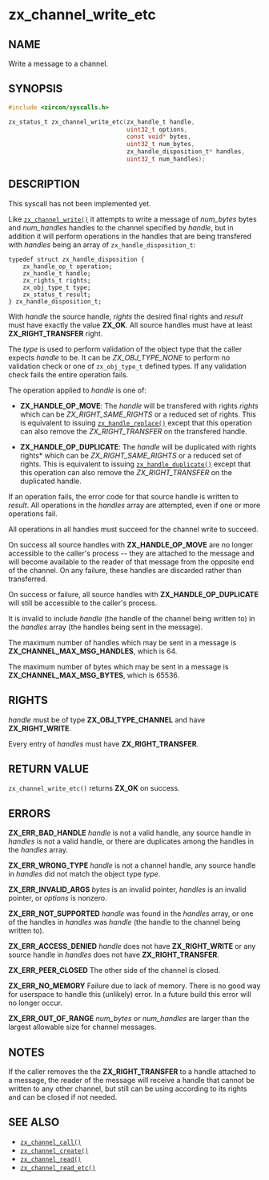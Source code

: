 # zx_channel_write_etc

## NAME

<!-- Updated by update-docs-from-abigen, do not edit. -->

Write a message to a channel.

## SYNOPSIS

<!-- Updated by update-docs-from-abigen, do not edit. -->

```c
#include <zircon/syscalls.h>

zx_status_t zx_channel_write_etc(zx_handle_t handle,
                                 uint32_t options,
                                 const void* bytes,
                                 uint32_t num_bytes,
                                 zx_handle_disposition_t* handles,
                                 uint32_t num_handles);
```

## DESCRIPTION

This syscall has not been implemented yet.

Like [`zx_channel_write()`] it attempts to write a message of *num_bytes*
bytes and *num_handles* handles to the channel specified by *handle*, but in
addition it will perform operations in the handles that are being
transfered with *handles* being an array of `zx_handle_disposition_t`:

```
typedef struct zx_handle_disposition {
    zx_handle_op_t operation;
    zx_handle_t handle;
    zx_rights_t rights;
    zx_obj_type_t type;
    zx_status_t result;
} zx_handle_disposition_t;
```

With *handle* the source handle, *rights* the desired final rights and
*result* must have exactly the value **ZX_OK**. All source handles must have
at least **ZX_RIGHT_TRANSFER** right.

The *type* is used to perform validation of the object type that the caller
expects *handle* to be. It can be *ZX_OBJ_TYPE_NONE* to perform no validation
check or one of `zx_obj_type_t` defined types. If any validation check fails
the entire operation fails.

The operation applied to *handle* is one of:

*   **ZX_HANDLE_OP_MOVE**: The *handle* will be transfered with rights *rights*
which can be *ZX_RIGHT_SAME_RIGHTS* or a reduced set of rights. This is
equivalent to issuing [`zx_handle_replace()`] except that this operation can
also remove the *ZX_RIGHT_TRANSFER* on the transfered handle.

*   **ZX_HANDLE_OP_DUPLICATE**: The *handle* will be duplicated with rights
rights* which can be *ZX_RIGHT_SAME_RIGHTS* or a reduced set of rights. This
is equivalent to issuing [`zx_handle_duplicate()`] except that this operation
can also remove the *ZX_RIGHT_TRANSFER* on the duplicated handle.

If an operation fails, the error code for that source handle is written to
*result*. All operations in the *handles* array are attempted, even if one or
more operations fail.

All operations in all handles must succeed for the channel write to
succeed.

On success all source handles with **ZX_HANDLE_OP_MOVE** are no longer
accessible to the caller's process -- they are attached to the message and will
become available to the reader of that message from the opposite end of the
channel. On any failure, these handles are discarded rather than transferred.

On success or failure, all source handles with **ZX_HANDLE_OP_DUPLICATE**
will still be accessible to the caller's process.

It is invalid to include *handle* (the handle of the channel being written
to) in the *handles* array (the handles being sent in the message).

The maximum number of handles which may be sent in a message is
**ZX_CHANNEL_MAX_MSG_HANDLES**, which is 64.

The maximum number of bytes which may be sent in a message is
**ZX_CHANNEL_MAX_MSG_BYTES**, which is 65536.

## RIGHTS

<!-- Updated by update-docs-from-abigen, do not edit. -->

*handle* must be of type **ZX_OBJ_TYPE_CHANNEL** and have **ZX_RIGHT_WRITE**.

Every entry of *handles* must have **ZX_RIGHT_TRANSFER**.

## RETURN VALUE

`zx_channel_write_etc()` returns **ZX_OK** on success.

## ERRORS

**ZX_ERR_BAD_HANDLE**  *handle* is not a valid handle, any source handle in
*handles* is not a valid handle, or there are duplicates among the handles
in the *handles* array.

**ZX_ERR_WRONG_TYPE**  *handle* is not a channel handle, any source handle
in *handles* did not match the object type *type*.

**ZX_ERR_INVALID_ARGS**  *bytes* is an invalid pointer, *handles*
is an invalid pointer, or *options* is nonzero.

**ZX_ERR_NOT_SUPPORTED**  *handle* was found in the *handles* array, or
one of the handles in *handles* was *handle* (the handle to the
channel being written to).

**ZX_ERR_ACCESS_DENIED**  *handle* does not have **ZX_RIGHT_WRITE** or
any source handle in *handles* does not have **ZX_RIGHT_TRANSFER**.

**ZX_ERR_PEER_CLOSED**  The other side of the channel is closed.

**ZX_ERR_NO_MEMORY**  Failure due to lack of memory.
There is no good way for userspace to handle this (unlikely) error.
In a future build this error will no longer occur.

**ZX_ERR_OUT_OF_RANGE**  *num_bytes* or *num_handles* are larger than the
largest allowable size for channel messages.

## NOTES

If the caller removes the the **ZX_RIGHT_TRANSFER** to a handle attached
to a message, the reader of the message will receive a handle that cannot
be written to any other channel, but still can be using according to its
rights and can be closed if not needed.

## SEE ALSO

 - [`zx_channel_call()`]
 - [`zx_channel_create()`]
 - [`zx_channel_read()`]
 - [`zx_channel_read_etc()`]

<!-- References updated by update-docs-from-abigen, do not edit. -->

[`zx_channel_call()`]: channel_call.md
[`zx_channel_create()`]: channel_create.md
[`zx_channel_read()`]: channel_read.md
[`zx_channel_read_etc()`]: channel_read_etc.md
[`zx_channel_write()`]: channel_write.md
[`zx_handle_duplicate()`]: handle_duplicate.md
[`zx_handle_replace()`]: handle_replace.md

